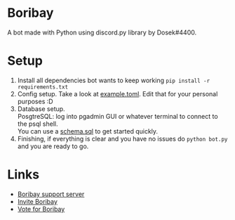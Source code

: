 # Boribay
A bot made with Python using discord.py library by Dosek#4400.

# Setup
1. Install all dependencies bot wants to keep working `pip install -r requirements.txt`<br/>
2. Config setup. Take a look at [example.toml](https://github.com/Dositan/Boribay/blob/master/config-example.toml). Edit that for your personal purposes :D
3. Database setup.<br/>
PosgtreSQL: log into pgadmin GUI or whatever terminal to connect to the psql shell.<br/>
You can use a [schema.sql](https://github.com/Dositan/Boribay/blob/master/schema.sql) to get started quickly.<br/>
4. Finishing, if everything is clear and you have no issues do `python bot.py` and you are ready to go.

# Links
* [Boribay support server](https://discord.gg/9EfEr5FZ)
* [Invite Boribay](https://discord.com/api/oauth2/authorize?client_id=735397931355471893&permissions=8&scope=bot)
* [Vote for Boribay](https://top.gg/bot/735397931355471893#/)
